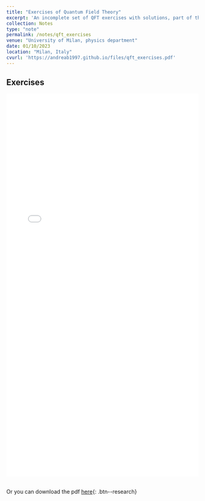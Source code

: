 ```yaml
---
title: "Exercises of Quantum Field Theory"
excerpt: 'An incomplete set of QFT exercises with solutions, part of the QFT course in Milano Statale' 
collection: Notes
type: "note"
permalink: /notes/qft_exercises
venue: "University of Milan, physics department"
date: 01/10/2023
location: "Milan, Italy"
cvurl: 'https://andreab1997.github.io/files/qft_exercises.pdf'
---
```



Exercises
------

<iframe src="../files/qft_exercises.pdf" style="width:100%; height:1000px;" frameborder="0"></iframe>

\
Or you can download the pdf [here](https://andreab1997.github.io/files/qft_exercises.pdf){: .btn--research}
